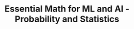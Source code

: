 ---
title: "Essential Math for ML and AI - Probability and Statistics"
description: The journey starts with mastering some essential mathematical concepts! Linear algebra is our toolkit for handling and manipulating data in multiple dimensions. Calculus becomes our guide to understanding how models learn and optimize performance. Probability and statistics are our crystal balls, helping us predict outcomes and discover patterns in the data. Finally, discrete mathematics shapes our ability to design and analyze algorithms. These mathematical foundations enable us to construct, comprehend, and improve advanced AI and ML models.
keywords: [probability-and-statistics, ssential-math-for-ai-ml]
categories: [probability-and-statistics, essential-math-for-ai-ml]
coverImage: ./images/cover-image.jpeg
imageDescription: A prehistoric scene set in the stone age, depicting early humans learning basic counting and mathematics in a natural setting.
imageCredits: Image generated by DALL-E.
--lastUpdated: 2024-12-21
draft: true
hidden: true
---